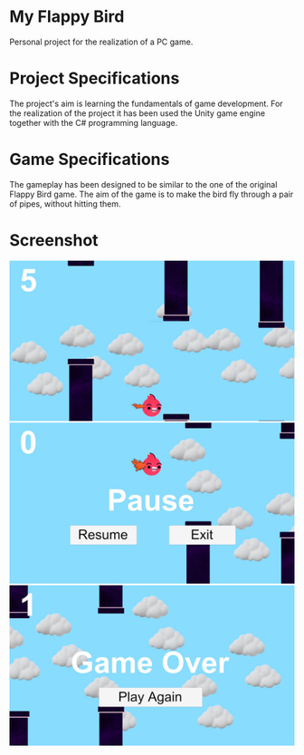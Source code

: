 # My Flappy Bird
Personal project for the realization of a PC game.

# Project Specifications
The project's aim is learning the fundamentals of game development.
For the realization of the project it has been used the Unity game engine together with the C# programming language.

# Game Specifications
The gameplay has been designed to be similar to the one of the original Flappy Bird game.
The aim of the game is to make the bird fly through a pair of pipes, without hitting them.

# Screenshot
![play](./img/play.JPG)
![pause](./img/pause.JPG)
![game_over](./img/game_over.JPG)
